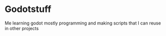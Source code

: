 # Godotstuff
Me learning godot mostly programming and making scripts that I can reuse in other projects
